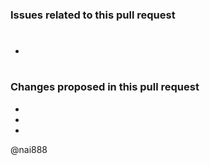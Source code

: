 ### Issues related to this pull request

- #

### Changes proposed in this pull request

-
-
-

@nai888
